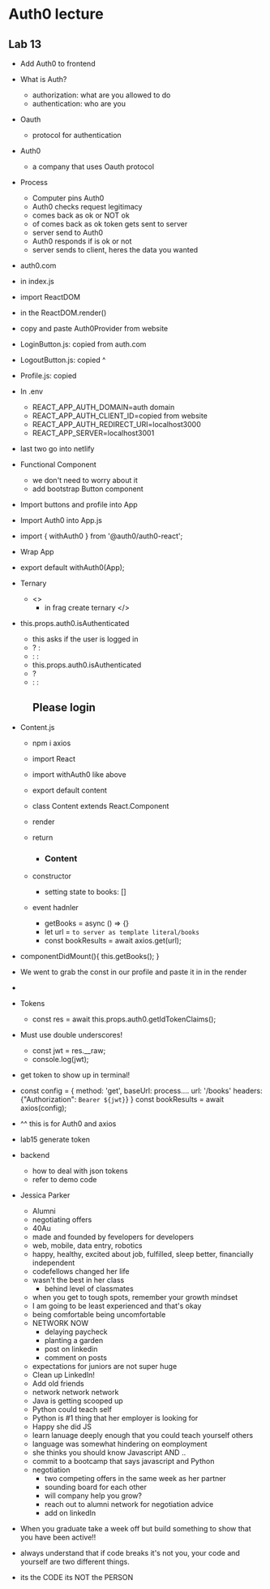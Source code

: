 # Auth0 lecture

## Lab 13

- Add Auth0 to frontend
- What is Auth?
  - authorization: what are you allowed to do
  - authentication: who are you
- Oauth
  - protocol for authentication
- Auth0
  - a company that uses Oauth protocol
- Process
  - Computer pins Auth0
  - Auth0 checks request legitimacy
  - comes back as ok or NOT ok
  - of comes back as ok token gets sent to server
  - server send to Auth0
  - Auth0 responds if is ok or not
  - server sends to client, heres the data you wanted
- auth0.com

- in index.js
- import ReactDOM
- in the ReactDOM.render()
- copy and paste Auth0Provider from website
- LoginButton.js: copied from auth.com
- LogoutButton.js: copied ^
- Profile.js: copied

- In .env
  - REACT_APP_AUTH_DOMAIN=auth domain
  - REACT_APP_AUTH_CLIENT_ID=copied from website
  - REACT_APP_AUTH_REDIRECT_URI=localhost3000
  - REACT_APP_SERVER=localhost3001
- last two go into netlify

- Functional Component
  - we don't need to worry about it
  - add bootstrap Button component

- Import buttons and profile into App
- Import Auth0 into App.js
- import { withAuth0 } from '@auth0/auth0-react';
- Wrap App
- export default withAuth0(App);

- Ternary
  - <>
    - in frag create ternary
  </>
- this.props.auth0.isAuthenticated
  - this asks if the user is logged in
  - ? : <LogoutButton/>
  - : : <LoginButton/>
  - this.props.auth0.isAuthenticated
  - ? <Profile/>
  - : : <h2>Please login</h2>

- Content.js
  - npm i axios
  - import React
  - import withAuth0 like above
  - export default content

  - class Content extends React.Component
  - render 
  - return
    - <h3>Content</h3>
  - constructor
    - setting state to books: []
  - event hadnler
    - getBooks = async () => {}
    - let url = `to server as template literal/books`
    - const bookResults = await axios.get(url);

- componentDidMount(){
  this.getBooks();
}
- We went to grab the const in our profile and paste it in in the render
- 

- Tokens
  - const res = await this.props.auth0.getIdTokenClaims();

- Must use double underscores!
  - const jwt = res.__raw;
  - console.log(jwt);
- get token to show up in terminal!

- const config = {
  method: 'get',
  baseUrl: process....
  url: '/books'
  headers: {"Authorization": `Bearer ${jwt}`}
}
const bookResults = await axios(config);

- ^^ this is for Auth0 and axios
- lab15 generate token

- backend
  - how to deal with json tokens
  - refer to demo code

- Jessica Parker
  - Alumni
  - negotiating offers
  - 40Au
  - made and founded by fevelopers for developers
  - web, mobile, data entry, robotics
  - happy, healthy, excited about job, fulfilled, sleep better, financially independent 
  - codefellows changed her life
  - wasn't the best in her class 
    - behind level of classmates
  - when you get to tough spots, remember your growth mindset
  - I am going to be least experienced and that's okay
  - being comfortable being uncomfortable
  - NETWORK NOW
    - delaying paycheck
    - planting a garden
    - post on linkedin
    - comment on posts
  - expectations for juniors are not super huge
  - Clean up LinkedIn!
  - Add old friends
  - network network network
  - Java is getting scooped up
  - Python could teach self
  - Python is #1 thing that her employer is looking for
  - Happy she did JS
  - learn lanuage deeply enough that you could teach yourself others
  - language was somewhat hindering on eomployment
  - she thinks you should know Javascript AND ..
  - commit to a bootcamp that says javascript and Python
  - negotiation
    - two competing offers in the same week as her partner
    - sounding board for each other
    - will company help you grow?
    - reach out to alumni network for negotiation advice
    - add on linkedIn
- When you graduate take a week off but build something to show that you have been active!! 
- always understand that if code breaks it's not you, your code and yourself are two different things. 
- its the CODE its NOT the PERSON

